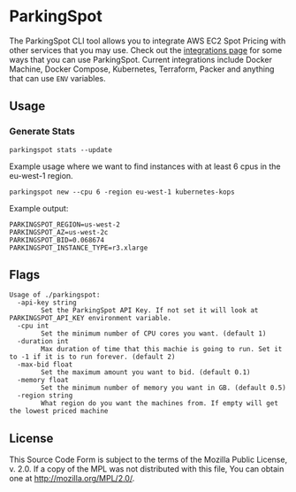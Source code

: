# ParkingSpot

The ParkingSpot CLI tool allows you to integrate AWS EC2 Spot Pricing
with other services that you may use. Check out
the [integrations page](https://www.parkingspot.bid/integrations) for
some ways that you can use ParkingSpot. Current integrations include
Docker Machine, Docker Compose, Kubernetes, Terraform, Packer and
anything that can use `ENV` variables.

## Usage

### Generate Stats

```
parkingspot stats --update
```

Example usage where we want to find instances with at least 6 cpus in
the eu-west-1 region.

```
parkingspot new --cpu 6 -region eu-west-1 kubernetes-kops
```

Example output:

```
PARKINGSPOT_REGION=us-west-2
PARKINGSPOT_AZ=us-west-2c
PARKINGSPOT_BID=0.068674
PARKINGSPOT_INSTANCE_TYPE=r3.xlarge
```

## Flags

```
Usage of ./parkingspot:
  -api-key string
        Set the ParkingSpot API Key. If not set it will look at PARKINGSPOT_API_KEY environment variable.
  -cpu int
        Set the minimum number of CPU cores you want. (default 1)
  -duration int
        Max duration of time that this machie is going to run. Set it to -1 if it is to run forever. (default 2)
  -max-bid float
        Set the maximum amount you want to bid. (default 0.1)
  -memory float
        Set the minimum number of memory you want in GB. (default 0.5)
  -region string
        What region do you want the machines from. If empty will get the lowest priced machine
```


## License

This Source Code Form is subject to the terms of the Mozilla Public
License, v. 2.0. If a copy of the MPL was not distributed with this
file, You can obtain one at http://mozilla.org/MPL/2.0/.
